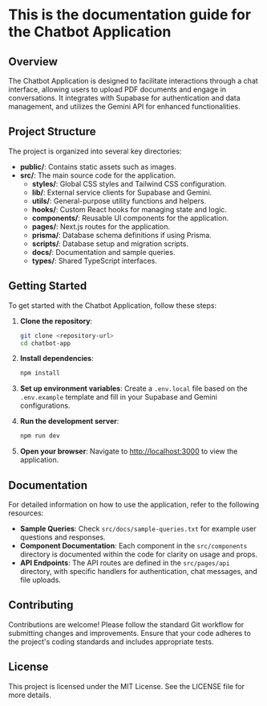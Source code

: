 # This is the documentation guide for the Chatbot Application

## Overview

The Chatbot Application is designed to facilitate interactions through a chat interface, allowing users to upload PDF documents and engage in conversations. It integrates with Supabase for authentication and data management, and utilizes the Gemini API for enhanced functionalities.

## Project Structure

The project is organized into several key directories:

- **public/**: Contains static assets such as images.
- **src/**: The main source code for the application.
  - **styles/**: Global CSS styles and Tailwind CSS configuration.
  - **lib/**: External service clients for Supabase and Gemini.
  - **utils/**: General-purpose utility functions and helpers.
  - **hooks/**: Custom React hooks for managing state and logic.
  - **components/**: Reusable UI components for the application.
  - **pages/**: Next.js routes for the application.
  - **prisma/**: Database schema definitions if using Prisma.
  - **scripts/**: Database setup and migration scripts.
  - **docs/**: Documentation and sample queries.
  - **types/**: Shared TypeScript interfaces.

## Getting Started

To get started with the Chatbot Application, follow these steps:

1. **Clone the repository**:
   ```bash
   git clone <repository-url>
   cd chatbot-app
   ```

2. **Install dependencies**:
   ```bash
   npm install
   ```

3. **Set up environment variables**:
   Create a `.env.local` file based on the `.env.example` template and fill in your Supabase and Gemini configurations.

4. **Run the development server**:
   ```bash
   npm run dev
   ```

5. **Open your browser**:
   Navigate to [http://localhost:3000](http://localhost:3000) to view the application.

## Documentation

For detailed information on how to use the application, refer to the following resources:

- **Sample Queries**: Check `src/docs/sample-queries.txt` for example user questions and responses.
- **Component Documentation**: Each component in the `src/components` directory is documented within the code for clarity on usage and props.
- **API Endpoints**: The API routes are defined in the `src/pages/api` directory, with specific handlers for authentication, chat messages, and file uploads.

## Contributing

Contributions are welcome! Please follow the standard Git workflow for submitting changes and improvements. Ensure that your code adheres to the project's coding standards and includes appropriate tests.

## License

This project is licensed under the MIT License. See the LICENSE file for more details.